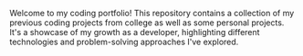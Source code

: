 
Welcome to my coding portfolio! This repository contains a collection of my previous coding projects from college as well as some personal projects. It's a showcase of my growth as a developer, highlighting different technologies and problem-solving approaches I've explored.
